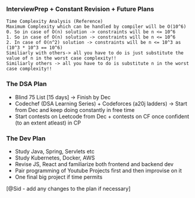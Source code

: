### InterviewPrep + Constant Revision + Future Plans

```
Time Complexity Analysis (Reference)
Maximum Complexity which can be handled by compiler will be O(10^6) 
0. So in case of O(n) solution -> constraints will be n <= 10^6 
1. So in case of O(n) solution -> constraints will be n <= 10^6 
2. In case of O(n^2) solution -> constraints will be n <= 10^3 as (10^3 * 10^3 == 10^6)
Similiarly with others-> all you have to do is just substitute the value of n in the worst case complexity!!
Similiarly others -> all you have to do is substitute n in the worst case complexity!!
```
### The DSA Plan

- Blind 75 List [15 days] -> Finish by Dec
- Codechef (DSA Learning Series) + Codeforces (a20j ladders) -> Start from Dec and keep doing constantly in free time
- Start contests on Leetcode from Dec + contests on CF once confident (to an extent atleast) in CP 

### The Dev Plan
- Study Java, Spring, Servlets etc
- Study Kubernetes, Docker, AWS
- Revise JS, React and familiarize both frontend and backend dev
- Pair programming of Youtube Projects first and then improvise on it 
- One final big project if time permits

[@Sid - add any changes to the plan if necessary]

